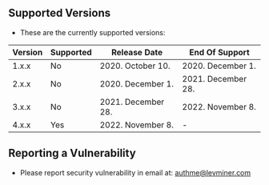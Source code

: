 ## Supported Versions

-   These are the currently supported versions:

| Version | Supported | Release Date       | End Of Support     |
| ------- | --------- | ------------------ | ------------------ |
| 1.x.x   | No        | 2020. October 10.  | 2020. December 1.  |
| 2.x.x   | No        | 2020. December 1.  | 2021. December 28. |
| 3.x.x   | No        | 2021. December 28. | 2022. November 8.  |
| 4.x.x   | Yes       | 2022. November 8.  | -                  |

## Reporting a Vulnerability

-   Please report security vulnerability in email at: <authme@levminer.com>
